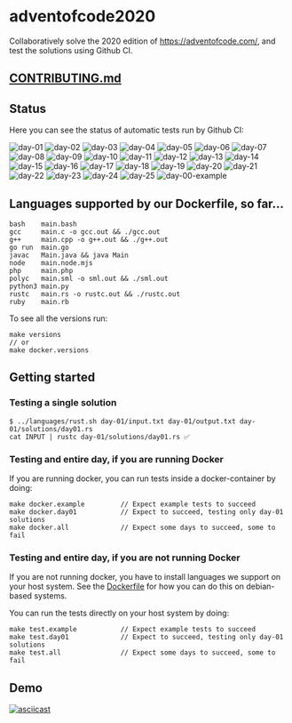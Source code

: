 # adventofcode2020
Collaboratively solve the 2020 edition of https://adventofcode.com/, and test the solutions using Github CI.

## [CONTRIBUTING.md](./CONTRIBUTING.md)

## Status
Here you can see the status of automatic tests run by Github CI:

![day-01](https://github.com/Arxcis/adventofcode2020/workflows/days/day-01/badge.svg)
![day-02](https://github.com/Arxcis/adventofcode2020/workflows/days/day-02/badge.svg)
![day-03](https://github.com/Arxcis/adventofcode2020/workflows/days/day-03/badge.svg)
![day-04](https://github.com/Arxcis/adventofcode2020/workflows/days/day-04/badge.svg)
![day-05](https://github.com/Arxcis/adventofcode2020/workflows/days/day-05/badge.svg)
![day-06](https://github.com/Arxcis/adventofcode2020/workflows/days/day-06/badge.svg)
![day-07](https://github.com/Arxcis/adventofcode2020/workflows/days/day-07/badge.svg)
![day-08](https://github.com/Arxcis/adventofcode2020/workflows/days/day-08/badge.svg)
![day-09](https://github.com/Arxcis/adventofcode2020/workflows/days/day-09/badge.svg)
![day-10](https://github.com/Arxcis/adventofcode2020/workflows/days/day-10/badge.svg)
![day-11](https://github.com/Arxcis/adventofcode2020/workflows/days/day-11/badge.svg)
![day-12](https://github.com/Arxcis/adventofcode2020/workflows/days/day-12/badge.svg)
![day-13](https://github.com/Arxcis/adventofcode2020/workflows/days/day-13/badge.svg)
![day-14](https://github.com/Arxcis/adventofcode2020/workflows/days/day-14/badge.svg)
![day-15](https://github.com/Arxcis/adventofcode2020/workflows/days/day-15/badge.svg)
![day-16](https://github.com/Arxcis/adventofcode2020/workflows/days/day-16/badge.svg)
![day-17](https://github.com/Arxcis/adventofcode2020/workflows/days/day-17/badge.svg)
![day-18](https://github.com/Arxcis/adventofcode2020/workflows/days/day-18/badge.svg)
![day-19](https://github.com/Arxcis/adventofcode2020/workflows/days/day-19/badge.svg)
![day-20](https://github.com/Arxcis/adventofcode2020/workflows/days/day-20/badge.svg)
![day-21](https://github.com/Arxcis/adventofcode2020/workflows/days/day-21/badge.svg)
![day-22](https://github.com/Arxcis/adventofcode2020/workflows/days/day-22/badge.svg)
![day-23](https://github.com/Arxcis/adventofcode2020/workflows/days/day-23/badge.svg)
![day-24](https://github.com/Arxcis/adventofcode2020/workflows/days/day-24/badge.svg)
![day-25](https://github.com/Arxcis/adventofcode2020/workflows/days/day-25/badge.svg)
![day-00-example](https://github.com/Arxcis/adventofcode2020/workflows/days/day-00-example/badge.svg)


## Languages supported by our Dockerfile, so far...

```
bash    main.bash
gcc     main.c -o gcc.out && ./gcc.out
g++     main.cpp -o g++.out && ./g++.out
go run  main.go
javac   Main.java && java Main
node    main.node.mjs
php     main.php
polyc   main.sml -o sml.out && ./sml.out
python3 main.py
rustc   main.rs -o rustc.out && ./rustc.out
ruby    main.rb
```

To see all the versions run:
```
make versions
// or
make docker.versions
```

## Getting started

### Testing a single solution

```
$ ../languages/rust.sh day-01/input.txt day-01/output.txt day-01/solutions/day01.rs
cat INPUT | rustc day-01/solutions/day01.rs ✅
```

### Testing and entire day, if you are running Docker

If you are running docker, you can run tests inside a docker-container by doing:
```
make docker.example         // Expect example tests to succeed
make docker.day01           // Expect to succeed, testing only day-01 solutions
make docker.all             // Expect some days to succeed, some to fail
```

### Testing and entire day, if you are not running Docker

If you are not running docker, you have to install languages we support on your host system. See the [Dockerfile](./Dockerfile) for how you can do this on debian-based systems.

You can run the tests directly on your host system by doing:
```
make test.example           // Expect example tests to succeed
make test.day01             // Expect to succeed, testing only day-01 solutions
make test.all               // Expect some days to succeed, some to fail
```

## Demo

[![asciicast](https://asciinema.org/a/VSLcKcmDKnMq2fGd5R9AcZi0X.svg)](https://asciinema.org/a/VSLcKcmDKnMq2fGd5R9AcZi0X)
